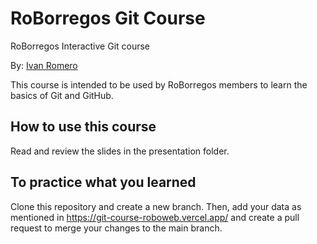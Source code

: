 # RoBorregos Git Course
RoBorregos Interactive Git course

By: [Ivan Romero](https://portafolio-ivanromero03.vercel.app/)

This course is intended to be used by RoBorregos members to learn the basics of Git and GitHub.

## How to use this course
Read and review the slides in the presentation folder. 

## To practice what you learned
Clone this repository and create a new branch. Then, add your data as mentioned in https://git-course-roboweb.vercel.app/ and create a pull request to merge your changes to the main branch.

